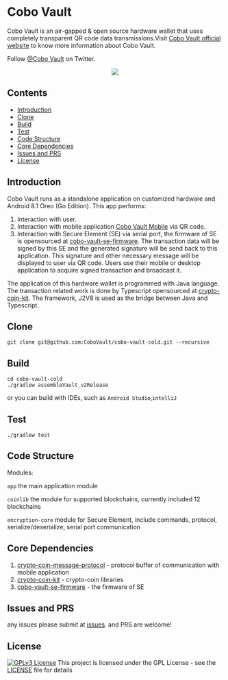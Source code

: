 # Cobo Vault

Cobo Vault is an air-gapped & open source hardware wallet that uses completely transparent QR code data transmissions.Visit [Cobo Vault official website]( https://cobo.com/hardware-wallet/cobo-vault)  to know more information about Cobo Vault.

Follow [@Cobo Vault](https://twitter.com/CoboVault) on Twitter.

<div align=center><img src="https://cobo.com/_next/static/images/intro-2b5b0b44cc64639df4fcdd9ccc46fd4b.png"/></div>

## Contents

- [Introduction](#introduction)
- [Clone](#clone)
- [Build](#build)
- [Test](#test)
- [Code Structure](#code-structure)
- [Core Dependencies](#core-dependencies)
- [Issues and PRS](#issues-and-prs)
- [License](#license)


## Introduction
Cobo Vault runs as a standalone application on customized hardware and Android 8.1 Oreo (Go Edition).  This app performs:
1. Interaction with user. 
2. Interaction with mobile application [Cobo Vault Mobile](https://cobo.com/hardware-wallet/cobo-vault-app) via QR code. 
3. Interaction with Secure Element (SE) via serial port, the firmware of SE is opensourced at [cobo-vault-se-firmware](https://github.com/CoboVault/cobo-vault-se-firmware). The transaction data will be signed by this SE and the generated signature will be send back to this application. This signature and other necessary message will be displayed to user via QR code. Users use their mobile or desktop application to acquire signed transaction and broadcast it. 

The application of this hardware wallet is programmed with Java language. The transaction related work is done by Typescript opensourced at [crypto-coin-kit](https://github.com/CoboVault/crypto-coin-kit). The framework, J2V8 is used as the bridge between Java and Typescript. 


## Clone

    git clone git@github.com:CoboVault/cobo-vault-cold.git --recursive

## Build
    cd cobo-vault-cold
    ./gradlew assembleVault_v2Release
or you can build with IDEs, such as `Android Studio`,`intelliJ`

## Test
    ./gradlew test

## Code Structure
Modules:

`app` the main application module

`coinlib` the module for supported blockchains, currently included 12 blockchains

`encryption-core` module for Secure Element, include commands, protocol, serialize/deserialize, serial port communication

## Core Dependencies
1. [crypto-coin-message-protocol](https://github.com/CoboVault/crypto-coin-message-protocol) - protocol buffer of communication with mobile application
2. [crypto-coin-kit](https://github.com/CoboVault/crypto-coin-kit) - crypto-coin libraries
3. [cobo-vault-se-firmware](https://github.com/CoboVault/cobo-vault-se-firmware) - the firmware of SE

## Issues and PRS
any issues please submit at [issues](https://github.com/CoboVault/cobo-vault-cold/issues). and PRS are welcome!

## License
[![GPLv3 License](https://img.shields.io/badge/License-GPL%20v3-green.svg)](https://opensource.org/licenses/)
This project is licensed under the GPL License - see the [LICENSE](LICENSE) file for details

